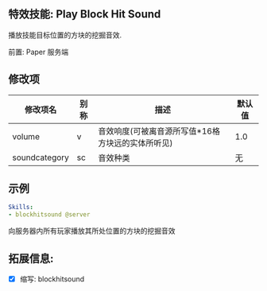 ## 特效技能: Play Block Hit Sound

播放技能目标位置的方块的挖掘音效.

前置: Paper 服务端

修改项
-

| 修改项名 | 别称 | 描述 | 默认值 |
|------|----|----|-----|
| volume | v | 音效响度(可被离音源所写值\*16格方块远的实体所听见) | 1.0 |
| soundcategory | sc | 音效种类 | 无 |

示例
-

```yaml
Skills:
- blockhitsound @server
```
向服务器内所有玩家播放其所处位置的方块的挖掘音效

拓展信息:
-

* [x] 缩写: blockhitsound